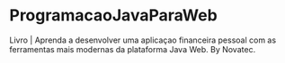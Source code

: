 # ProgramacaoJavaParaWeb
Livro | Aprenda a desenvolver uma aplicaçao financeira pessoal com as ferramentas mais modernas da plataforma Java Web. By Novatec.
